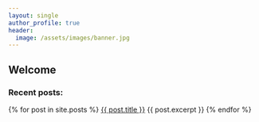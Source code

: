 ```yaml
---
layout: single
author_profile: true
header:
  image: /assets/images/banner.jpg
---
```


## Welcome
### Recent posts:

{% for post in site.posts %}
  <a href="{{ post.url }}">{{ post.title }}</a>
  {{ post.excerpt }}
{% endfor %}
